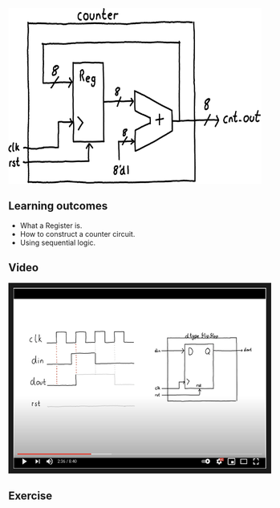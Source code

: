 <p align="center">
  <img height="350" src="misc/circuit.png" />
</p>

## Learning outcomes
* What a Register is.
* How to construct a counter circuit. 
* Using sequential logic.

## Video 
<p align="center">
	<a href="http://www.youtube.com/watch?feature=player_embedded&v=jlS4MDr58C8
	" target="_blank"><img src="misc/video_thumb.png" 
	alt="Lesson Video" width="510" height="360" border="10" /></a>
</p>

## Exercise


